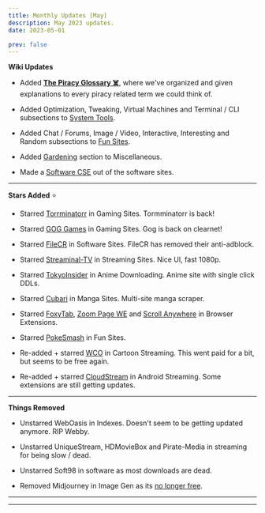 ```yaml
---
title: Monthly Updates [May]
description: May 2023 updates.
date: 2023-05-01

prev: false
---
```

<Post authors="['nbats']" />

**Wiki Updates**

* Added **[The Piracy Glossary ☠️](https://rentry.org/The-Piracy-Glossary)**, where we've organized and given explanations to every piracy related term we could think of.

* Added Optimization, Tweaking, Virtual Machines and Terminal / CLI subsections to [System Tools](https://fmhy.pages.dev/system-tools).

* Added Chat / Forums, Image / Video, Interactive, Interesting and Random subsections to [Fun Sites](https://fmhy.pages.dev/miscguide/#fun-sites).

* Added [Gardening](https://fmhy.pages.dev/miscguide/#gardening) section to Miscellaneous. 

* Made a [Software CSE](https://fmhy.pages.dev/downloadpiracyguide/#software-sites) out of the software sites.

***

**Stars Added** ⭐

* Starred [Torrminatorr](https://fmhy.pages.dev/gamingpiracyguide/#download-games) in Gaming Sites. Tormminatorr is back! 

* Starred [GOG Games](https://fmhy.pages.dev/gamingpiracyguide/#download-games) in Gaming Sites. Gog is back on clearnet!

* Starred [FileCR](https://fmhy.pages.dev/downloadpiracyguide/#software-sites) in Software Sites. FileCR has removed their anti-adblock.

* Starred [Streaminal-TV](https://fmhy.pages.dev/videopiracyguide/#dedicated-hosts) in Streaming Sites. Nice UI, fast 1080p.

* Starred [TokyoInsider](https://fmhy.pages.dev/videopiracyguide/#anime-downloading) in Anime Downloading. Anime site with single click DDLs.

* Starred [Cubari](https://fmhy.pages.dev/readingpiracyguide/#manga-sites) in Manga Sites. Multi-site manga scraper.

* Starred [FoxyTab](https://addons.mozilla.org/en-US/firefox/addon/foxytab/), [Zoom Page WE](https://addons.mozilla.org/en-US/firefox/addon/zoom-page-we/) and [Scroll Anywhere](https://addons.mozilla.org/en-US/firefox/addon/scroll_anywhere/) in Browser Extensions.

* Starred [PokeSmash](https://fmhy.pages.dev/miscguide/#random) in Fun Sites.

* Re-added + starred [WCO](https://fmhy.pages.dev/videopiracyguide/#cartoon-streaming) in Cartoon Streaming. This went paid for a bit, but seems to be free again.

* Re-added + starred [CloudStream](https://fmhy.pages.dev/android-iosguide/#android-streaming) in Android Streaming. Some extensions are still getting updates.

***

**Things Removed**

* Unstarred WebOasis in Indexes. Doesn't seem to be getting updated anymore. RIP Webby.

* Unstarred UniqueStream, HDMovieBox and Pirate-Media in streaming for being slow / dead.

* Unstarred Soft98 in software as most downloads are dead.

* Removed Midjourney in Image Gen as its [no longer free](https://youtu.be/EHnUydrurmk).

***
***
